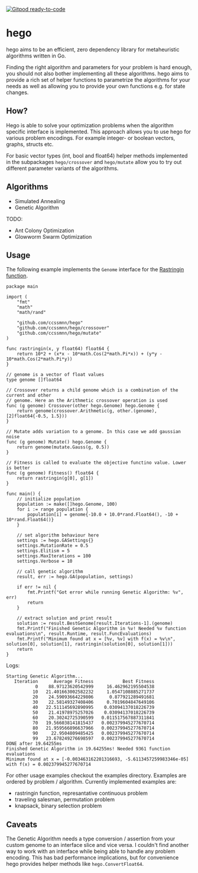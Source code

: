 [![Gitpod ready-to-code](https://img.shields.io/badge/Gitpod-ready--to--code-blue?logo=gitpod)](https://gitpod.io/#https://github.com/ccssmnn/hego)

# hego

hego aims to be an efficient, zero dependency library for metaheuristic algorithms written in Go.

Finding the right algorithm and parameters for your problem is hard enough, you should not also bother implementing all these algorithms. hego aims to provide a rich set of helper functions to parametrize the algorithms for your needs as well as allowing you to provide your own functions e.g. for state changes.

## How?

Hego is able to solve your optimization problems when the algorithm specific interface is implemented. This approach allows you to use hego for various problem encodings. For example integer- or boolean vectors, graphs, structs etc.

For basic vector types (int, bool and float64) helper methods implemented in the subpackages `hego/crossover` and `hego/mutate` allow you to try out different parameter variants of the algorithms.

## Algorithms

- Simulated Annealing
- Genetic Algorithm

TODO:

- Ant Colony Optimization
- Glowworm Swarm Optimization

## Usage

The following example implements the `Genome` interface for the [Rastringin function](https://en.wikipedia.org/wiki/Rastrigin_function).

```golang
package main

import (
	"fmt"
	"math"
	"math/rand"

	"github.com/ccssmnn/hego"
	"github.com/ccssmnn/hego/crossover"
	"github.com/ccssmnn/hego/mutate"
)

func rastringin(x, y float64) float64 {
	return 10*2 + (x*x - 10*math.Cos(2*math.Pi*x)) + (y*y - 10*math.Cos(2*math.Pi*y))
}

// genome is a vector of float values
type genome []float64

// Crossover returns a child genome which is a combination of the current and other
// genome. Here an the Arithmetic crossover operation is used
func (g genome) Crossover(other hego.Genome) hego.Genome {
	return genome(crossover.Arithmetic(g, other.(genome), [2]float64{-0.5, 1.5}))
}

// Mutate adds variation to a genome. In this case we add gaussian noise
func (g genome) Mutate() hego.Genome {
	return genome(mutate.Gauss(g, 0.5))
}

// Fitness is called to evaluate the objective functino value. Lower is better
func (g genome) Fitness() float64 {
	return rastringin(g[0], g[1])
}

func main() {
	// initialize population
	population := make([]hego.Genome, 100)
	for i := range population {
		population[i] = genome{-10.0 + 10.0*rand.Float64(), -10 + 10*rand.Float64()}
	}

	// set algorithm behaviour here
	settings := hego.GASettings{}
	settings.MutationRate = 0.5
	settings.Elitism = 5
	settings.MaxIterations = 100
	settings.Verbose = 10

	// call genetic algorithm
	result, err := hego.GA(population, settings)

	if err != nil {
		fmt.Printf("Got error while running Genetic Algorithm: %v", err)
		return
	}

	// extract solution and print result
	solution := result.BestGenome[result.Iterations-1].(genome)
	fmt.Printf("Finished Genetic Algorithm in %v! Needed %v function evaluations\n", result.Runtime, result.FuncEvaluations)
	fmt.Printf("Minimum found at x = [%v, %v] with f(x) = %v\n", solution[0], solution[1], rastringin(solution[0], solution[1]))
	return
}
```

Logs:

```
Starting Genetic Algorithm...
   Iteration      Average Fitness           Best Fitness
           0    88.97123620542999     16.462962195504538
          10   21.401663002582232     1.0547108885271737
          20    24.59093664229806      0.877921289491681
          30    22.58149327408406     0.7019604847649106
          40   22.511145692890995    0.03094137018226739
          50    21.41978975257026    0.03094137018226739
          60    20.30242725390599   0.011517567887311841
          70   19.566038141815437   0.002379945277670714
          80   21.959566896637966   0.002379945277670714
          90     22.9504809485425   0.002379945277670714
          99   23.678249276698597   0.002379945277670714
DONE after 19.64255ms
Finished Genetic Algorithm in 19.64255ms! Needed 9361 function evaluations
Minimum found at x = [-0.003463162201316693, -5.6113457259983346e-05] with f(x) = 0.002379945277670714
```

For other usage examples checkout the examples directory. Examples are ordered by problem / algorithm. Currently implemented examples are:

- rastringin function, represantative continuous problem
- traveling salesman, permutation problem
- knapsack, binary selection problem

## Caveats

The Genetic Algorithm needs a type conversion / assertion from your custom genome to an interface slice and vice versa. I couldn't find another way to work with an interface while being able to handle any problem encoding. This has bad performance implications, but for convenience hego provides helper methods like `hego.ConvertFloat64`.
